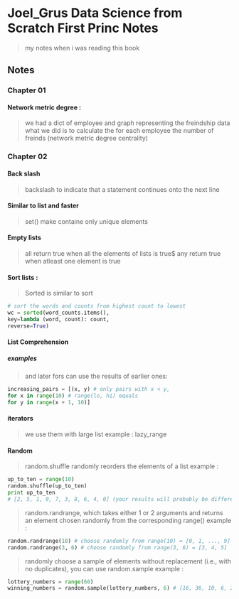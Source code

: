 # Joel_Grus Data Science from Scratch First Princ Notes
> my notes when i was reading this book

## Notes
### Chapter 01
#### Network metric degree : 
> we had a dict of employee and graph representing the  freindship data what we did is to calculate the for each  employee the number of freinds (network metric degree
centrality)
### Chapter 02
#### Back slash
>backslash to indicate that a statement continues onto the next line
#### Similar to list and faster 
> set() make containe only unique elements

#### Empty lists 
> all return true when all the elements of lists is true$
> any return true when atleast one element  is true

#### Sort lists : 
>Sorted is similar to sort

```python
# sort the words and counts from highest count to lowest
wc = sorted(word_counts.items(),
key=lambda (word, count): count,
reverse=True)
```

#### List Comprehension
##### examples
>and later fors can use the results of earlier ones:
```python
increasing_pairs = [(x, y) # only pairs with x < y,
for x in range(10) # range(lo, hi) equals
for y in range(x + 1, 10)]
```
#### iterators
> we use them with large list example : lazy_range

#### Random
> random.shuffle randomly reorders the elements of a list example :
``` python 
up_to_ten = range(10)
random.shuffle(up_to_ten)
print up_to_ten
# [2, 5, 1, 9, 7, 3, 8, 6, 4, 0] (your results will probably be different)

```

> random.randrange, which takes either 1 or 2 arguments and returns
an element chosen randomly from the corresponding range() example :
``` python
random.randrange(10) # choose randomly from range(10) = [0, 1, ..., 9]
random.randrange(3, 6) # choose randomly from range(3, 6) = [3, 4, 5]
```

>randomly choose a sample of elements without replacement (i.e., with
no duplicates), you can use random.sample example :  
```python
lottery_numbers = range(60)
winning_numbers = random.sample(lottery_numbers, 6) # [16, 36, 10, 6, 25, 9]
```
